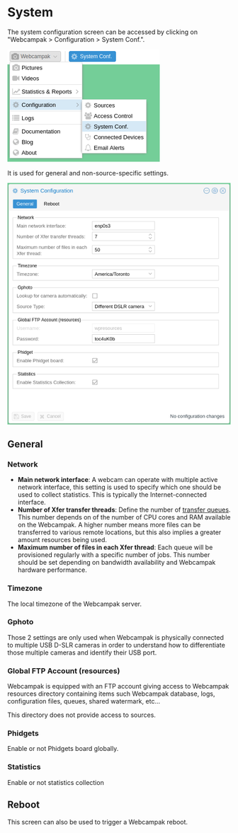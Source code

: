 # System

The system configuration screen can be accessed by clicking on "Webcampak > Configuration > System Conf.".

[![System Configuration Menu](images/desktop.menu.configuration.system.en.png "System Configuration Menu")](images/desktop.menu.configuration.system.en.png "Click to see the full image.")

It is used for general and non-source-specific settings. 

[![System Configuration](images/desktop.system.en.png "System Configuration")](images/desktop.system.en.png "Click to see the full image.")

## General

### Network

* __Main network interface__: A webcam can operate with multiple active network interface, this setting is used to specify which one should be used to collect statistics. This is typically the Internet-connected interface.
* __Number of Xfer transfer threads__: Define the number of [transfer queues](../Use/en_Xfer_Reports.md). This number depends on of the number of CPU cores and RAM available on the Webcampak. A higher number means more files can be transferred to various remote locations, but this also implies a greater amount resources being used.
* __Maximum number of files in each Xfer thread__: Each queue will be provisioned regularly with a specific number of jobs. This number should be set depending on bandwidth availability and Webcampak hardware performance. 

### Timezone

The local timezone of the Webcampak server.

### Gphoto

Those 2 settings are only used when Webcampak is physically connected to multiple USB D-SLR cameras in order to understand how to differentiate those multiple cameras and identify their USB port.

### Global FTP Account (resources)

Webcampak is equipped with an FTP account giving access to Webcampak resources directory containing items such Webcampak database, logs, configuration files, queues, shared watermark, etc...

This directory does not provide access to sources.

### Phidgets

Enable or not Phidgets board globally.

### Statistics

Enable or not statistics collection

## Reboot

This screen can also be used to trigger a Webcampak reboot.
